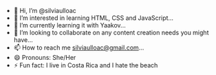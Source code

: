- 👋 Hi, I’m @silviaulloac
- 👀 I’m interested in learning HTML, CSS and JavaScript...
- 🌱 I’m currently learning it with Yaakov...
- 💞️ I’m looking to collaborate on any content creation needs you might have...
- 📫 How to reach me silviaulloac@gmail.com...
- 😄 Pronouns: She/Her
- ⚡ Fun fact: I live in Costa Rica and I hate the beach

<!---
silviaulloac/silviaulloac is a ✨ special ✨ repository because its `README.md` (this file) appears on your GitHub profile.
You can click the Preview link to take a look at your changes.
--->
